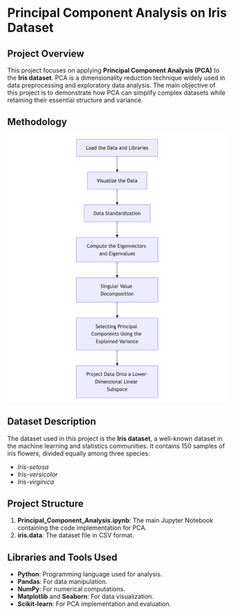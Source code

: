 # Principal Component Analysis on Iris Dataset

## Project Overview
This project focuses on applying **Principal Component Analysis (PCA)** to the **Iris dataset**. PCA is a dimensionality reduction technique widely used in data preprocessing and exploratory data analysis. The main objective of this project is to demonstrate how PCA can simplify complex datasets while retaining their essential structure and variance.

## Methodology

![FlowChart](https://github.com/balbirs22/PCA_Numpy/blob/main/Workflow.png?raw=true)

## Dataset Description
The dataset used in this project is the **Iris dataset**, a well-known dataset in the machine learning and statistics communities. It contains 150 samples of iris flowers, divided equally among three species: 
- *Iris-setosa*
- *Iris-versicolor*
- *Iris-virginica*

## Project Structure
1. **Principal_Component_Analysis.ipynb**: The main Jupyter Notebook containing the code implementation for PCA.
2. **iris.data**: The dataset file in CSV format.

## Libraries and Tools Used
- **Python**: Programming language used for analysis.
- **Pandas**: For data manipulation.
- **NumPy**: For numerical computations.
- **Matplotlib** and **Seaborn**: For data visualization.
- **Scikit-learn**: For PCA implementation and evaluation.
